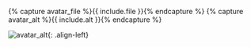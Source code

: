 
{% capture avatar_file %}{{ include.file }}{% endcapture %}
{% capture avatar_alt %}{{ include.alt }}{% endcapture %}

![avatar_alt](include.file){: .align-left}
